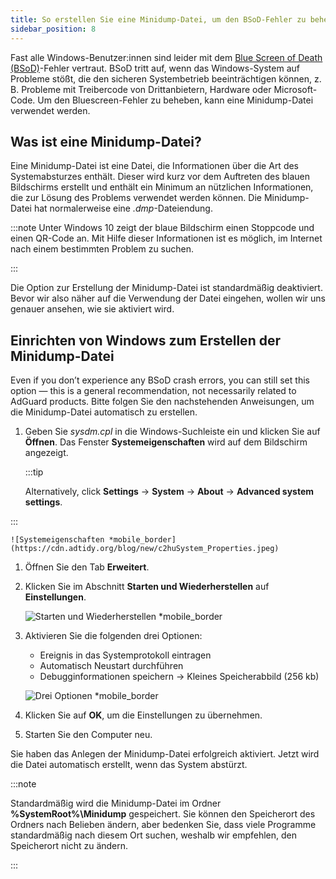```yaml
---
title: So erstellen Sie eine Minidump-Datei, um den BSoD-Fehler zu beheben
sidebar_position: 8
---
```


Fast alle Windows-Benutzer:innen sind leider mit dem [Blue Screen of Death (BSoD)](https://en.wikipedia.org/wiki/Blue_screen_of_death)-Fehler vertraut. BSoD tritt auf, wenn das Windows-System auf Probleme stößt, die den sicheren Systembetrieb beeinträchtigen können, z. B. Probleme mit Treibercode von Drittanbietern, Hardware oder Microsoft-Code. Um den Bluescreen-Fehler zu beheben, kann eine Minidump-Datei verwendet werden.

## Was ist eine Minidump-Datei?

Eine Minidump-Datei ist eine Datei, die Informationen über die Art des Systemabsturzes enthält. Dieser wird kurz vor dem Auftreten des blauen Bildschirms erstellt und enthält ein Minimum an nützlichen Informationen, die zur Lösung des Problems verwendet werden können. Die Minidump-Datei hat normalerweise eine *.dmp*-Dateiendung.

:::note
Unter Windows 10 zeigt der blaue Bildschirm einen Stoppcode und einen QR-Code an. Mit Hilfe dieser Informationen ist es möglich, im Internet nach einem bestimmten Problem zu suchen.

:::

Die Option zur Erstellung der Minidump-Datei ist standardmäßig deaktiviert. Bevor wir also näher auf die Verwendung der Datei eingehen, wollen wir uns genauer ansehen, wie sie aktiviert wird.

## Einrichten von Windows zum Erstellen der Minidump-Datei

Even if you don’t experience any BSoD crash errors, you can still set this option — this is a general recommendation, not necessarily related to AdGuard products. Bitte folgen Sie den nachstehenden Anweisungen, um die Minidump-Datei automatisch zu erstellen.

 1. Geben Sie *sysdm.cpl* in die Windows-Suchleiste ein und klicken Sie auf **Öffnen**. Das Fenster **Systemeigenschaften** wird auf dem Bildschirm angezeigt.

    :::tip

    Alternatively, click **Settings** → **System** → **About** → **Advanced system settings**.


:::

    ![Systemeigenschaften *mobile_border](https://cdn.adtidy.org/blog/new/c2huSystem_Properties.jpeg)

 1. Öffnen Sie den Tab **Erweitert**.
 1. Klicken Sie im Abschnitt **Starten und Wiederherstellen** auf **Einstellungen**.

    ![Starten und Wiederherstellen *mobile_border](https://cdn.adtidy.org/blog/new/1dmybiStartup_and_Recovery.png)

 1. Aktivieren Sie die folgenden drei Optionen:

    - Ereignis in das Systemprotokoll eintragen
    - Automatisch Neustart durchführen
    - Debugginformationen speichern → Kleines Speicherabbild (256 kb)

    ![Drei Optionen *mobile_border](https://cdn.adtidy.org/blog/new/nmr4eThree_options.png)

 1. Klicken Sie auf **OK**, um die Einstellungen zu übernehmen.
 1. Starten Sie den Computer neu.

Sie haben das Anlegen der Minidump-Datei erfolgreich aktiviert. Jetzt wird die Datei automatisch erstellt, wenn das System abstürzt.

:::note

Standardmäßig wird die Minidump-Datei im Ordner **%SystemRoot%\Minidump** gespeichert. Sie können den Speicherort des Ordners nach Belieben ändern, aber bedenken Sie, dass viele Programme standardmäßig nach diesem Ort suchen, weshalb wir empfehlen, den Speicherort nicht zu ändern.

:::
